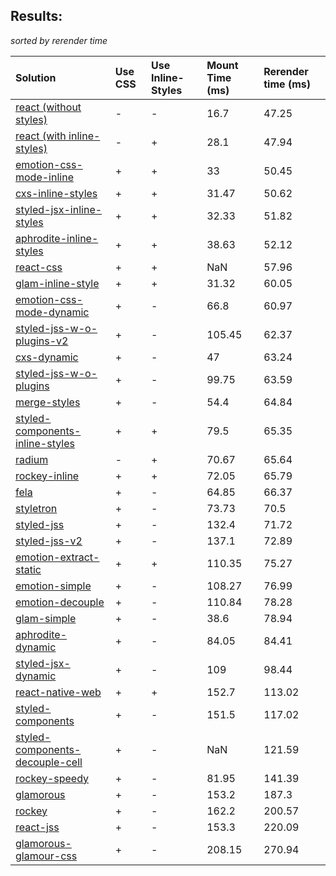 ## Results:
*sorted by rerender time*

Solution | Use CSS | Use Inline-Styles | Mount Time (ms) | Rerender time (ms)
:--- | :--- | :--- | :--- | :---
[react (without styles)](https://github.com/facebook/react) | - | - | 16.7 | 47.25
[react (with inline-styles)](https://github.com/facebook/react) | - | + | 28.1 | 47.94
[emotion-css-mode-inline](https://github.com/emotion-js/emotion) | + | + | 33 | 50.45
[cxs-inline-styles](https://github.com/jxnblk/cxs) | + | + | 31.47 | 50.62
[styled-jsx-inline-styles](https://github.com/zeit/styled-jsx) | + | + | 32.33 | 51.82
[aphrodite-inline-styles](https://github.com/Khan/aphrodite) | + | + | 38.63 | 52.12
[react-css](https://github.com/facebook/react) | + | + | NaN | 57.96
[glam-inline-style](https://github.com/threepointone/glam) | + | + | 31.32 | 60.05
[emotion-css-mode-dynamic](https://github.com/emotion-js/emotion) | + | - | 66.8 | 60.97
[styled-jss-w-o-plugins-v2](https://github.com/cssinjs/styled-jss) | + | - | 105.45 | 62.37
[cxs-dynamic](https://github.com/jxnblk/cxs) | + | - | 47 | 63.24
[styled-jss-w-o-plugins](https://github.com/cssinjs/styled-jss) | + | - | 99.75 | 63.59
[merge-styles](https://github.com/OfficeDev/office-ui-fabric-react/packages/merge-styles) | + | - | 54.4 | 64.84
[styled-components-inline-styles](https://github.com/styled-components/styled-components/tree/v2) | + | + | 79.5 | 65.35
[radium](https://github.com/FormidableLabs/radium) | - | + | 70.67 | 65.64
[rockey-inline](https://github.com/tuchk4/rockey) | + | + | 72.05 | 65.79
[fela](https://github.com/rofrischmann/fela/) | + | - | 64.85 | 66.37
[styletron](https://github.com/rtsao/styletron) | + | - | 73.73 | 70.5
[styled-jss](https://github.com/cssinjs/styled-jss) | + | - | 132.4 | 71.72
[styled-jss-v2](https://github.com/cssinjs/styled-jss) | + | - | 137.1 | 72.89
[emotion-extract-static](https://github.com/emotion-js/emotion) | + | + | 110.35 | 75.27
[emotion-simple](https://github.com/emotion-js/emotion) | + | - | 108.27 | 76.99
[emotion-decouple](https://github.com/emotion-js/emotion) | + | - | 110.84 | 78.28
[glam-simple](https://github.com/threepointone/glam) | + | - | 38.6 | 78.94
[aphrodite-dynamic](https://github.com/Khan/aphrodite) | + | - | 84.05 | 84.41
[styled-jsx-dynamic](https://github.com/zeit/styled-jsx) | + | - | 109 | 98.44
[react-native-web](https://github.com/necolas/react-native-web) | + | + | 152.7 | 113.02
[styled-components](https://github.com/styled-components/styled-components/tree/v2) | + | - | 151.5 | 117.02
[styled-components-decouple-cell](https://github.com/styled-components/styled-components/tree/v2) | + | - | NaN | 121.59
[rockey-speedy](https://github.com/tuchk4/rockey) | + | - | 81.95 | 141.39
[glamorous](https://github.com/paypal/glamorous) | + | - | 153.2 | 187.3
[rockey](https://github.com/tuchk4/rockey) | + | - | 162.2 | 200.57
[react-jss](https://github.com/cssinjs/react-jss) | + | - | 153.3 | 220.09
[glamorous-glamour-css](https://github.com/paypal/glamorous) | + | - | 208.15 | 270.94
